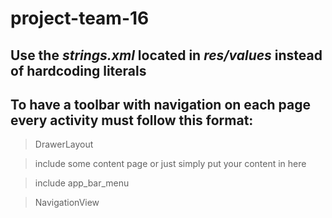 # project-team-16

## Use the *strings.xml* located in *res/values* instead of hardcoding literals

## To have a toolbar with navigation on each page every activity must follow this format:

> DrawerLayout

  > include some content page or just simply put your content in here
  
  > include app_bar_menu
  
  > NavigationView
